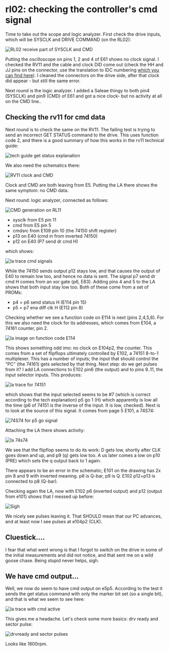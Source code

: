 # rl02: checking the controller's cmd signal

Time to take out the scope and logic analyzer. First check the drive inputs, which will be SYSCLK and DRIVE COMMAND (on the RL02):

![RL02 receive part of SYSCLK and CMD](rl02-receive-1.png)

Putting the oscilloscope on pins 1, 2 and 4 of E61 shows no clock signal. I checked the RV11 and the cable and clock DID come out (check the HH and JJ pins on the connector, use the translation to IDC numbering [which you can find here](../../decalphabet/index.md)). I cleaned the connectors on the drive side, after that clock did appear - but still the same error.

Next round is the logic analyzer. I added a Saleae thingy to both pin4 (SYSCLK) and pin9 (CMD) of E61 and got a nice clock- but no activity at all on the CMD line..

## Checking the rv11 for cmd data

Next round is to check the same on the RV11. The failing test is trying to send an incorrect GET STATUS command to the drive. This uses function code 2, and there is a good summary of how this works in the rv11 technical guide:

![tech guide get status explanation](tech-get-status.png)

We also need the schematics there:

![RV11 clock and CMD](rv11-clock.png)

Clock and CMD are both leaving from E5. Putting the LA there shows the same symptom: no CMD data.

Next round: logic analyzer, connected as follows:

![CMD generation on RL11](rl11-cmd-gen-1.png)

* sysclk from E5 pin 11
* cmd from E5 pin 5
* cmdsrc from E109 pin 10 (the 74150 shift register)
* p13 on E40 (cmd in from inverted 74150)
* p12 on E40 (P7 send dr cmd H)

which shows:

![la trace cmd signals](la-cmd-signal-1.png)

While the 74150 sends output p12 stays low, and that causes the output of E40 to remain low too, and hence no data is sent. The signal p7 send dr cmd H comes from an xor gate (p6, E83). Adding pins 4 and 5 to the LA shows that both input stay low too. Both of these come from a set of PROMs:

* p4 = p6 send status H (E114 pin 15)
* p5 = p7 ena diff clk H (E112 pin 8)

Checking whether we see a function code on E114 is next (pins 2,4,5,6). For this we also need the clock for its addresses, which comes from E104, a 74161 counter, pin 2.

![la image on function code E114](la-fcode-1.png)

This shows something odd imo: no clock on E104p2, the counter. This comes from a set of flipflops ultimately controlled by E102, a 74151 8-to-1 multiplexer. This has a number of inputs; the input that should control the "PC" (the 74161) gets selected by that thing. Next step: do we get pulses from it? I add LA connections to E102 pin6 (the output) and to pins 9..11, the input selector inputs. This produces:

![la trace for 74151](la-74151-1.png)

which shows that the input selected seems to be #7 (which is correct according to the tech explanation) p5 go 1 (H) which apparently is low all the time (p6 of 74151 is the inverse of the input. It is low, checked). Next is to look at the source of this signal. It comes from page 5 E101, a 74S74:

![74S74 for p5 go signal](schema-p5-74s74.png)

Attaching the LA there shows activity:

![la 74s74](la-74s74-1.png)

We see that the flipflop seems to do its work: D gets low, shortly after CLK goes down and up, and p9 (q) gets low too. A us later comes a low on p10 (PRE) which sets the q output back to 1 again.

There appears to be an error in the schematic; E101 on the drawing has 2x pin 8 and 9 with inverted meaning. p8 is Q-bar, p9 is Q. E102 p12+p13 is connected to p8 (Q-bar).

Checking again the LA, now with E102 p6 (inverted output) and p12 (output from e101) shows that I messed up before:

![Sigh](la-e102-again.png)

We nicely see pulses leaving it. That SHOULD mean that our PC advances, and at least now I see pulses at e104p2 (CLK).

## Cluestick....

I fear that what went wrong is that I forgot to switch on the drive in some of the initial measurements and did not notice, and that sent me on a wild goose chase. Being stupid never helps, sigh.

## We have cmd output...

Well, we now do seem to have cmd output on e5p5. According to the test it sends the get status command with only the marker bit set (so a single bit), and that is what we seem to see here:

![la trace with cmd active](la-cmd-active-1.png)


This gives me a headache. Let's check some more basics: drv ready and sector pulse:

![drvready and sector pulses](la-drvready-1.png)

Looks like 1600rpm.
